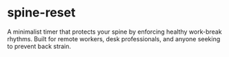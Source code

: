 # spine-reset
A minimalist timer that protects your spine by enforcing healthy work-break rhythms.  Built for remote workers, desk professionals, and anyone seeking to prevent back strain.

